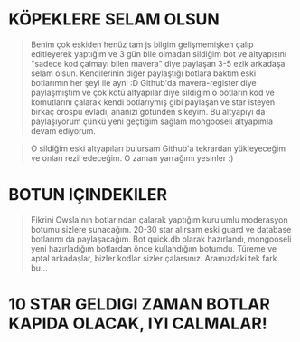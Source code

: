 # KÖPEKLERE SELAM OLSUN
> Benim çok eskiden henüz tam js bilgim gelişmemişken çalıp editleyerek yaptığım ve 3 gün bile olmadan sildiğim bot ve altyapısını "sadece kod çalmayı bilen mavera" diye paylaşan 3-5 ezik arkadaşa selam olsun. Kendilerinin diğer paylaştığı botlara baktım eski botlarımın her şeyi ile aynı :D Github'da mavera-register diye paylaşmıştım ve çok kötü altyapılar diye sildiğim o botların kod ve komutlarını çalarak kendi botlarıymış gibi paylaşan ve star isteyen birkaç orospu evladı, ananızı götünden sikeyim. Bu altyapıyı da paylaşıyorum çünkü yeni geçtiğim sağlam mongooseli altyapımla devam ediyorum.

> O sildiğim eski altyapıları bulursam Github'a tekrardan yükleyeceğim ve onları rezil edeceğim. O zaman yarrağımı yesinler :)

# BOTUN IÇINDEKILER
> Fikrini Owsla'nın botlarından çalarak yaptığım kurulumlu moderasyon botumu sizlere sunacağım. 20-30 star alırsam eski guard ve database botlarımı da paylaşacağım.
> Bot quick.db olarak hazırlandı, mongooseli yeni hazırladığım botlardan önce kullandığım botumdu.
> Türeme ve aptal arkadaşlar, bizler kodlar sizler çalarsınız. Aramızdaki tek fark bu...

# 10 STAR GELDIGI ZAMAN BOTLAR KAPIDA OLACAK, IYI CALMALAR!
